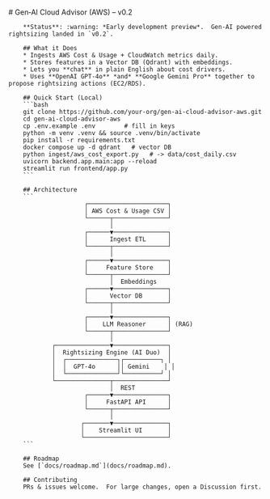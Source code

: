 \
        # Gen‑AI Cloud Advisor (AWS) – v0.2

        **Status**: :warning: *Early development preview*.  Gen‑AI powered rightsizing landed in `v0.2`.

        ## What it Does
        * Ingests AWS Cost & Usage + CloudWatch metrics daily.  
        * Stores features in a Vector DB (Qdrant) with embeddings.  
        * Lets you **chat** in plain English about cost drivers.  
        * Uses **OpenAI GPT‑4o** *and* **Google Gemini Pro** together to propose rightsizing actions (EC2/RDS).

        ## Quick Start (Local)
        ```bash
        git clone https://github.com/your-org/gen-ai-cloud-advisor-aws.git
        cd gen-ai-cloud-advisor-aws
        cp .env.example .env        # fill in keys
        python -m venv .venv && source .venv/bin/activate
        pip install -r requirements.txt
        docker compose up -d qdrant   # vector DB
        python ingest/aws_cost_export.py   # -> data/cost_daily.csv
        uvicorn backend.app.main:app --reload
        streamlit run frontend/app.py
        ```

        ## Architecture
        ```
                         ┌──────────────────────┐
                         │ AWS Cost & Usage CSV │
                         └──────┬───────────────┘
                                │
                         ┌──────▼───────────────┐
                         │      Ingest ETL      │
                         └──────┬───────────────┘
                                │
                         ┌──────▼───────────────┐
                         │     Feature Store    │
                         └──────┬───────────────┘
                                │  Embeddings
                         ┌──────▼───────────────┐
                         │      Vector DB       │
                         └──────┬───────────────┘
                                │
                         ┌──────▼───────────────┐
                         │    LLM Reasoner      │ (RAG)
                         └──────┬───────────────┘
                                │
                ┌───────────────▼───────────────┐
                │  Rightsizing Engine (AI Duo)  │
                │  ┌──────────────┐┌──────────┐ │
                │  │  GPT‑4o      ││ Gemini    │ │
                │  └──────────────┘└──────────┘ │
                └───────────────┬───────────────┘
                                │  REST
                         ┌──────▼───────────────┐
                         │     FastAPI API      │
                         └──────┬───────────────┘
                                │
                        ┌───────▼───────────────┐
                        │    Streamlit UI       │
                        └───────────────────────┘
        ```

        ## Roadmap
        See [`docs/roadmap.md`](docs/roadmap.md).

        ## Contributing
        PRs & issues welcome.  For large changes, open a Discussion first.

